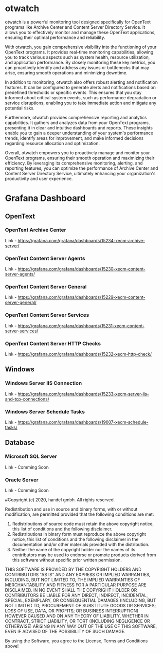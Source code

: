 # otwatch
otwatch is a powerful monitoring tool designed specifically for OpenText programs like Archive Center and Content Server Directory Service. It allows you to effectively monitor and manage these OpenText applications, ensuring their optimal performance and reliability.

With otwatch, you gain comprehensive visibility into the functioning of your OpenText programs. It provides real-time monitoring capabilities, allowing you to track various aspects such as system health, resource utilization, and application performance. By closely monitoring these key metrics, you can proactively identify and address any issues or bottlenecks that may arise, ensuring smooth operations and minimizing downtime.

In addition to monitoring, otwatch also offers robust alerting and notification features. It can be configured to generate alerts and notifications based on predefined thresholds or specific events. This ensures that you stay informed about critical system events, such as performance degradation or service disruptions, enabling you to take immediate action and mitigate any potential risks.

Furthermore, otwatch provides comprehensive reporting and analytics capabilities. It gathers and analyzes data from your OpenText programs, presenting it in clear and intuitive dashboards and reports. These insights enable you to gain a deeper understanding of your system's performance trends, identify areas for improvement, and make informed decisions regarding resource allocation and optimization.

Overall, otwatch empowers you to proactively manage and monitor your OpenText programs, ensuring their smooth operation and maximizing their efficiency. By leveraging its comprehensive monitoring, alerting, and reporting features, you can optimize the performance of Archive Center and Content Server Directory Service, ultimately enhancing your organization's productivity and user experience.

# Grafana Dashboard
## OpenText
### OpenText Archive Center
Link - https://grafana.com/grafana/dashboards/15234-xecm-archive-server/

### OpenText Content Server Agents
Link - https://grafana.com/grafana/dashboards/15230-xecm-content-server-agents/

### OpenText Content Server General
Link - https://grafana.com/grafana/dashboards/15229-xecm-content-server-general/

### OpenText Content Server Services
Link - https://grafana.com/grafana/dashboards/15231-xecm-content-server-services/

### OpenText Content Server HTTP Checks
Link - https://grafana.com/grafana/dashboards/15232-xecm-http-check/

## Windows
### Windows Server IIS Connection
Link - https://grafana.com/grafana/dashboards/15233-xecm-server-iis-and-tcp-connections/

### Windows Server Schedule Tasks
Link - https://grafana.com/grafana/dashboards/19007-xecm-schedule-tasks/

## Database
### Microsoft SQL Server
Link -  Comming Soon

### Oracle Server
Link -  Comming Soon

 
#Copyright (c) 2020, handel gmbh. All rights reserved.
      
Redistribution and use in source and binary forms, with or without modification, are permitted provided that the following conditions are met:
1. Redistributions of source code must retain the above copyright notice, this list of conditions and the following disclaimer.
2. Redistributions in binary form must reproduce the above copyright notice, this list of conditions and the following disclaimer in the documentation and/or other materials provided with the distribution.
3. Neither the name of the copyright holder nor the names of its contributors may be used to endorse or promote products derived from this software without specific prior written permission.
 
THIS SOFTWARE IS PROVIDED BY THE COPYRIGHT HOLDERS AND CONTRIBUTORS "AS IS" AND ANY EXPRESS OR IMPLIED WARRANTIES, INCLUDING, BUT NOT LIMITED TO, THE IMPLIED WARRANTIES OF MERCHANTABILITY AND FITNESS FOR A PARTICULAR PURPOSE ARE DISCLAIMED. IN NO EVENT SHALL THE COPYRIGHT HOLDER OR CONTRIBUTORS BE LIABLE FOR ANY DIRECT, INDIRECT, INCIDENTAL, SPECIAL, EXEMPLARY, OR CONSEQUENTIAL DAMAGES (INCLUDING, BUT NOT LIMITED TO, PROCUREMENT OF SUBSTITUTE GOODS OR SERVICES; LOSS OF USE, DATA, OR PROFITS; OR BUSINESS INTERRUPTION) HOWEVER CAUSED AND ON ANY THEORY OF LIABILITY, WHETHER IN CONTRACT, STRICT LIABILITY, OR TORT (INCLUDING NEGLIGENCE OR OTHERWISE) ARISING IN ANY WAY OUT OF THE USE OF THIS SOFTWARE, EVEN IF ADVISED OF THE POSSIBILITY OF SUCH DAMAGE.
  
By using the Software, you agree to the License, Terms and Conditions above!
